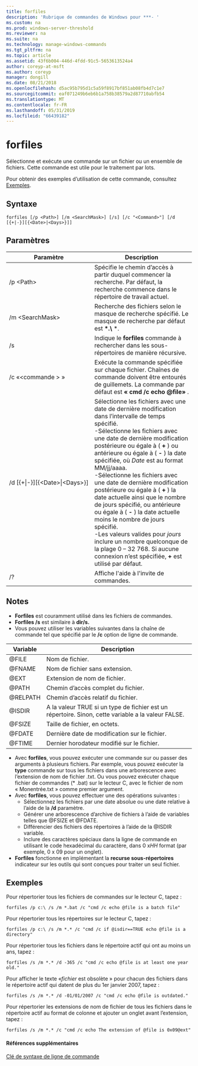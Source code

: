 ```yaml
---
title: forfiles
description: 'Rubrique de commandes de Windows pour ***- '
ms.custom: na
ms.prod: windows-server-threshold
ms.reviewer: na
ms.suite: na
ms.technology: manage-windows-commands
ms.tgt_pltfrm: na
ms.topic: article
ms.assetid: 43f6b004-446d-4fdd-91c5-5653613524a4
author: coreyp-at-msft
ms.author: coreyp
manager: dongill
ms.date: 08/21/2018
ms.openlocfilehash: d5ac95b795d1c5a59f8917bf851ab08fb4d7c1e7
ms.sourcegitcommit: eaf071249b6eb6b1a758b38579a2d87710abfb54
ms.translationtype: MT
ms.contentlocale: fr-FR
ms.lasthandoff: 05/31/2019
ms.locfileid: "66439182"
---
```

# <a name="forfiles"></a>forfiles



Sélectionne et exécute une commande sur un fichier ou un ensemble de fichiers. Cette commande est utile pour le traitement par lots.

Pour obtenir des exemples d’utilisation de cette commande, consultez [Exemples](#BKMK_examples).

## <a name="syntax"></a>Syntaxe

```
forfiles [/p <Path>] [/m <SearchMask>] [/s] [/c "<Command>"] [/d [{+|-}][{<Date>|<Days>}]]
```


## <a name="parameters"></a>Paramètres

|                     Paramètre                      |                                                                                                                                                                                                                                                                                                    Description                                                                                                                                                                                                                                                                                                     |
|----------------------------------------------------|--------------------------------------------------------------------------------------------------------------------------------------------------------------------------------------------------------------------------------------------------------------------------------------------------------------------------------------------------------------------------------------------------------------------------------------------------------------------------------------------------------------------------------------------------------------------------------------------------------------------|
|                     /p \<Path>                     |                                                                                                                                                                                                                                                 Spécifie le chemin d’accès à partir duquel commencer la recherche. Par défaut, la recherche commence dans le répertoire de travail actuel.                                                                                                                                                                                                                                                  |
|                  /m \<SearchMask>                  |                                                                                                                                                                                                                                                           Recherche des fichiers selon le masque de recherche spécifié. Le masque de recherche par défaut est **\*.\\** \*.                                                                                                                                                                                                                                                           |
|                         /s                         |                                                                                                                                                                                                                                                                   Indique le **forfiles** commande à rechercher dans les sous-répertoires de manière récursive.                                                                                                                                                                                                                                                                    |
|                  /c «\<commande > »                   |                                                                                                                                                                                                                                  Exécute la commande spécifiée sur chaque fichier. Chaînes de commande doivent être entourés de guillemets. La commande par défaut est **« cmd /c echo @file»** .                                                                                                                                                                                                                                   |
| /d&nbsp;[{+\|-}]&#8288;[{\<Date>\|&#8288;\<Days>}] | Sélectionne les fichiers avec une date de dernière modification dans l’intervalle de temps spécifié.</br>-Sélectionne les fichiers avec une date de dernière modification postérieure ou égale à ( **+** ) ou antérieure ou égale à ( **-** ) la date spécifiée, où *Date* est au format MM/jj/aaaa.</br>-Sélectionne les fichiers avec une date de dernière modification postérieure ou égale à ( **+** ) la date actuelle ainsi que le nombre de jours spécifié, ou antérieure ou égale à ( **-** ) la date actuelle moins le nombre de jours spécifié.</br>-Les valeurs valides pour *jours* inclure un nombre quelconque de la plage 0 – 32 768. Si aucune connexion n’est spécifiée, **+** est utilisé par défaut. |
|                         /?                         |                                                                                                                                                                                                                                                                                        Affiche l'aide à l'invite de commandes.                                                                                                                                                                                                                                                                                        |

## <a name="remarks"></a>Notes

-   **Forfiles** est couramment utilisé dans les fichiers de commandes.
-   **Forfiles /s** est similaire à **dir/s.**
-   Vous pouvez utiliser les variables suivantes dans la chaîne de commande tel que spécifié par le **/c** option de ligne de commande.  

|Variable|Description|
|--------|-----------|
|@FILE|Nom de fichier.|
|@FNAME|Nom de fichier sans extension.|
|@EXT|Extension de nom de fichier.|
|@PATH|Chemin d’accès complet du fichier.|
|@RELPATH|Chemin d’accès relatif du fichier.|
|@ISDIR|A la valeur TRUE si un type de fichier est un répertoire. Sinon, cette variable a la valeur FALSE.|
|@FSIZE|Taille de fichier, en octets.|
|@FDATE|Dernière date de modification sur le fichier.|
|@FTIME|Dernier horodateur modifié sur le fichier.|

-   Avec **forfiles**, vous pouvez exécuter une commande sur ou passer des arguments à plusieurs fichiers. Par exemple, vous pouvez exécuter la **type** commande sur tous les fichiers dans une arborescence avec l’extension de nom de fichier .txt. Ou vous pouvez exécuter chaque fichier de commandes (* .bat) sur le lecteur C, avec le fichier de nom « Monentrée.txt » comme premier argument.
-   Avec **forfiles**, vous pouvez effectuer une des opérations suivantes :  
    -   Sélectionnez les fichiers par une date absolue ou une date relative à l’aide de la **/d** paramètre.
    -   Générer une arborescence d’archive de fichiers à l’aide de variables telles que @FSIZE et @FDATE.
    -   Différencier des fichiers des répertoires à l’aide de la @ISDIR variable.
    -   Inclure des caractères spéciaux dans la ligne de commande en utilisant le code hexadécimal du caractère, dans 0 x*HH* format (par exemple, 0 x 09 pour un onglet).
-   **Forfiles** fonctionne en implémentant la **recurse sous-répertoires** indicateur sur les outils qui sont conçues pour traiter un seul fichier.

## <a name="BKMK_examples"></a>Exemples

Pour répertorier tous les fichiers de commandes sur le lecteur C, tapez :
```
forfiles /p c:\ /s /m *.bat /c "cmd /c echo @file is a batch file"
```
Pour répertorier tous les répertoires sur le lecteur C, tapez :
```
forfiles /p c:\ /s /m *.* /c "cmd /c if @isdir==TRUE echo @file is a directory"
```
Pour répertorier tous les fichiers dans le répertoire actif qui ont au moins un ans, tapez :
```
forfiles /s /m *.* /d -365 /c "cmd /c echo @file is at least one year old."
```
Pour afficher le texte «*fichier* est obsolète » pour chacun des fichiers dans le répertoire actif qui datent de plus du 1er janvier 2007, tapez :
```
forfiles /s /m *.* /d -01/01/2007 /c "cmd /c echo @file is outdated." 
```
Pour répertorier les extensions de nom de fichier de tous les fichiers dans le répertoire actif au format de colonne et ajouter un onglet avant l’extension, tapez :
```
forfiles /s /m *.* /c "cmd /c echo The extension of @file is 0x09@ext" 
```

#### <a name="additional-references"></a>Références supplémentaires

[Clé de syntaxe de ligne de commande](command-line-syntax-key.md)
